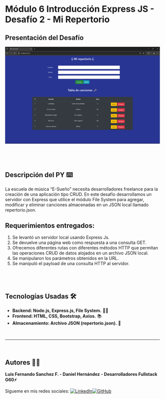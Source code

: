 # Módulo 6 Introducción Express JS - Desafío 2 - Mi Repertorio

## Presentación del Desafío 

![Pantalla VSCode](./images/presentacionDesafio.png)

## <br/>

## Descripción del PY ⌨️
La escuela de música “E-Sueño” necesita desarrolladores freelance para la creación de una aplicación tipo CRUD. En este desafío desarrollamos un servidor con Express que utilice el módulo File
System para agregar, modificar y eliminar canciones almacenadas en un JSON local llamado repertorio.json.

## Requerimientos entregados: 
1. Se levantó un servidor local usando Express Js.
2. Se devuelve una página web como respuesta a una consulta GET.
3. Ofrecemos diferentes rutas con diferentes métodos HTTP que permitan las operaciones CRUD de datos alojados en un archivo JSON local.
4. Se manipularon los parámetros obtenidos en la URL.
5. Se manipuló el payload de una consulta HTTP al servidor.

## <br/>

## Tecnologías Usadas 🛠️

- **Backend: Node.js, Express.js, File System.** 🧑‍💻
- **Frontend: HTML, CSS, Bootstrap, Axios.** 📚
- **Almacenamiento: Archivo JSON (repertorio.json).** 🫙

<br/>

---

<br>

## Autores 👨‍💻

**Luis Fernando Sanchez F. - Daniel Hernández - Desarrolladores Fullstack G60⚡**

Sígueme en mis redes sociales: [![LinkedIn](https://img.shields.io/badge/LinkedIn-%230077B5.svg?logo=linkedin&logoColor=white)](https://www.linkedin.com/in/luisfernandosanchezflorez)[![GitHub](https://img.shields.io/badge/GitHub-black?logo=github)](https://github.com/luisfersan)
<br>
